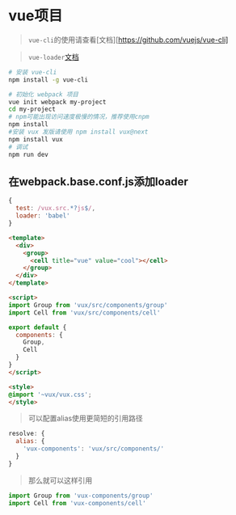 # vue项目

> `vue-cli`的使用请查看[文档][https://github.com/vuejs/vue-cli]

> `vue-loader`[文档](http://vuejs.github.io/vue-loader/)

``` bash
# 安装 vue-cli
npm install -g vue-cli

# 初始化 webpack 项目
vue init webpack my-project
cd my-project
# npm可能出现访问速度极慢的情况，推荐使用cnpm
npm install
#安装 vux 发版请使用 npm install vux@next
npm install vux
# 调试
npm run dev
```


## 在webpack.base.conf.js添加loader

``` javascript
{
  test: /vux.src.*?js$/,
  loader: 'babel'
}
```


```` html
<template>
  <div>
    <group>
      <cell title="vue" value="cool"></cell>
    </group>
  </div>
</template>

<script>
import Group from 'vux/src/components/group'
import Cell from 'vux/src/components/cell'

export default {
  components: {
    Group,
    Cell
  }
}
</script>

<style>
@import '~vux/vux.css';
</style>
````

> 可以配置alias使用更简短的引用路径

``` javascript
resolve: {
  alias: {
    'vux-components': 'vux/src/components/'
  }
}
```

> 那么就可以这样引用

``` javascript
import Group from 'vux-components/group'
import Cell from 'vux-components/cell'
```
